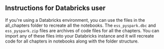 ## Instructions for Databricks user

If you're using a Databricks environment, you can use the files in the all_chapters folder to recreate all the notebooks. The ```ess_pyspark.dbc``` and ```ess_pyspark.zip``` files are archives of code files for all the chapters. You can import any of these files into your Databricks instance and it will recreate code for all chapters in notebooks along with the folder structure.
